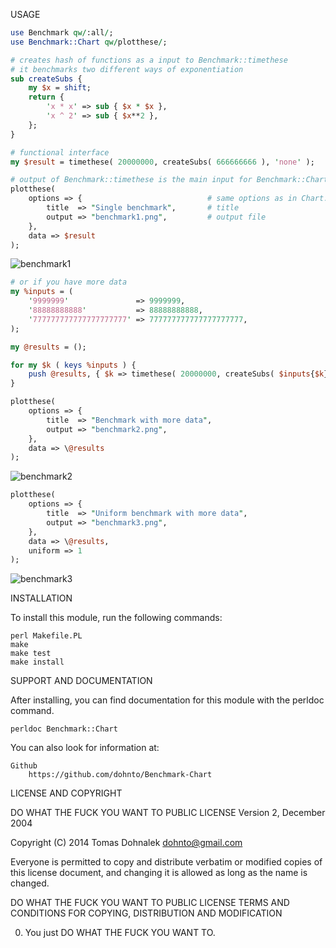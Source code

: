 USAGE

```perl
use Benchmark qw/:all/;
use Benchmark::Chart qw/plotthese/;

# creates hash of functions as a input to Benchmark::timethese
# it benchmarks two different ways of exponentiation
sub createSubs {
    my $x = shift;
    return {
        'x * x' => sub { $x * $x },
        'x ^ 2' => sub { $x**2 },
    };  
}

# functional interface
my $result = timethese( 20000000, createSubs( 666666666 ), 'none' );

# output of Benchmark::timethese is the main input for Benchmark::Chart::plotthese
plotthese(
    options => {                            # same options as in Chart::Gnuplot
        title  => "Single benchmark",       # title
        output => "benchmark1.png",         # output file
    },
    data => $result
);
```

![benchmark1](http://www.dohnalek.name/perl/Benchmark-Chart/benchmark1.png "benchmark1")

```perl
# or if you have more data
my %inputs = ( 
    '9999999'               => 9999999,
    '88888888888'           => 88888888888,
    '777777777777777777777' => 777777777777777777777,
);

my @results = (); 

for my $k ( keys %inputs ) { 
    push @results, { $k => timethese( 20000000, createSubs( $inputs{$k} ), 'none' ) };
}

plotthese(
    options => {
        title  => "Benchmark with more data",
        output => "benchmark2.png",
    },  
    data => \@results
);
```

![benchmark2](http://www.dohnalek.name/perl/Benchmark-Chart/benchmark2.png "benchmark2")

```perl
plotthese(
    options => {
        title  => "Uniform benchmark with more data",
        output => "benchmark3.png",
    },
    data => \@results,
    uniform => 1
);
```

![benchmark3](http://www.dohnalek.name/perl/Benchmark-Chart/benchmark3.png "benchmark3")

INSTALLATION

To install this module, run the following commands:

	perl Makefile.PL
	make
	make test
	make install

SUPPORT AND DOCUMENTATION

After installing, you can find documentation for this module with the
perldoc command.

    perldoc Benchmark::Chart

You can also look for information at:

    Github
        https://github.com/dohnto/Benchmark-Chart


LICENSE AND COPYRIGHT

DO WHAT THE FUCK YOU WANT TO PUBLIC LICENSE
Version 2, December 2004

Copyright (C) 2014 Tomas Dohnalek <dohnto@gmail.com> 

Everyone is permitted to copy and distribute verbatim or modified
copies of this license document, and changing it is allowed as long
as the name is changed.

DO WHAT THE FUCK YOU WANT TO PUBLIC LICENSE
TERMS AND CONDITIONS FOR COPYING, DISTRIBUTION AND MODIFICATION

0. You just DO WHAT THE FUCK YOU WANT TO.
